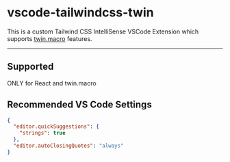 # vscode-tailwindcss-twin

This is a custom Tailwind CSS IntelliSense VSCode Extension which supports [twin.macro](https://github.com/ben-rogerson/twin.macro) features.

---

## Supported

ONLY for React and twin.macro

## Recommended VS Code Settings

```json
{
  "editor.quickSuggestions": {
    "strings": true
  },
  "editor.autoClosingQuotes": "always"
}
```
